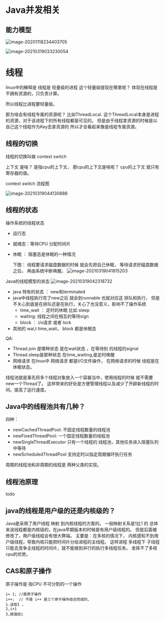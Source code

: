 # Java并发相关

## 能力模型

![image-20201118234403705](https://voice-static.oss-accelerate.aliyuncs.com/9eac0bf1ca21c9004a65ead293191b8a.png)

![image-20210319033230054](https://i.loli.net/2021/03/19/AsGj3HmMaTewQ8P.png)



# 线程

linux中的解释是  线程是 轻量级的进程
这个轻量级提现在哪里呢？
体现在线程是不拥有资源的，只负责计算。

所以线程比进程要轻量级。

那为啥会有线程专属的资源呢？
比如ThreadLocal.
这个ThreadLocal本身是进程的资源，对于该进程下的所有线程都是可见的。
但是由于线程拿资源的时候是以自己这个线程作为Key去拿资源的 所以才会看起来像是线程专属资源。

## 线程的切换



线程的切换叫做  context  switch



上下文 是啥？ 是指cpu的上下文， 那cpu的上下文是啥呢？
cpu的上下文 就只有寄存器的值。



context  switch 流程图

![image-20210319044130888](https://i.loli.net/2021/03/19/x6c3UtLfhQnSojO.png)

## 线程的状态

操作系统的线程状态

- 运行态

- 就绪态：等待CPU 分配时间片

- 休眠 ： 阻塞态是休眠的一种情况

  下图： 线程要请求磁盘数据的时候 就会先把自己休眠， 等待请求好磁盘数据之后， 再由系统中断唤醒。
  ![image-20210319041815203](https://i.loli.net/2021/03/19/IC6Eu7B2p9Thgco.png)

Java的线程模型的状态
![image-20210319042318732](https://i.loli.net/2021/03/19/6fBWolwNxvCIqh5.png)

- java 特有的状态 ： new和terminated 
- java中线程执行完了new之后 就会到runnable   也就对应这  排队和执行， 但是不关心到底是在排队还是在执行，关心了也没意义，影响不了操作系统
  - time_wait ： 定时的休眠  比如 sleep
  - waiting:    线程之间在相互的等待sign
  - block ：  i/o请求 或者  lock
- 其他的 wai,t time_wait，  block 都是休眠态



QA:

- Thread.join 是哪种状态
  是在wait状态 ，在等待别 的线程的signal
- Thread.sleep是那种状态 
  在time_waiting,是定时唤醒
- 网络请求
  在linux中  网络请求 都是I/O文件操作， 在网络请求的时候 线程是在休眠状态。

线程池就是事先将多个线程对象放入一个容器当中，使用线程的时候 就不需要new一个Thread了。
这样带来的好处是方便管理线程以及减少了开辟新线程的时间。提高了运行速度。

## Java中的线程池共有几种？

四种：

- newCachedThreadPool: 不固定线程数量的线程池
-   newFixedThreadPool:
  一个固定线程数量的线程池
- newSingleThreadExecutor
  只有一个线程的 线程池，其他任务进入阻塞队列中等待
- newScheduledThreadPool
  支持定时以指定周期循环执行任务

周期的线程池和非周期的线程是 两种父类的实现。



## 线程池原理

todo



## java的线程是用户级的还是内核级的？

Java是采用了用户线程 映射 到内核线程的方案的。  一般映射关系是1比1 的
总体来说线程都是内核级的，在java早期版本的时候是有用户级线程的。
但是后面被修改了，用户级线程会有很大弊端。
主要是：在多核的情况下， 内核感知不到用户级线程，导致内核只能把时间片分给进程的主线程。
这样进程 多线程下 子线程只能去竞争主线程的时间片，就不能做到并行的执行多线程任务。
发挥不了多核cpu的优势。

## CAS和原子操作



原子操作是 指CPU 不可分割的一个操作

```
i= 1; //是原子操作
i++;  // 不是 i++ 是三个原子操作结合而成的，
1.读取I ，
2,i+1
3,赋值给i
```



























